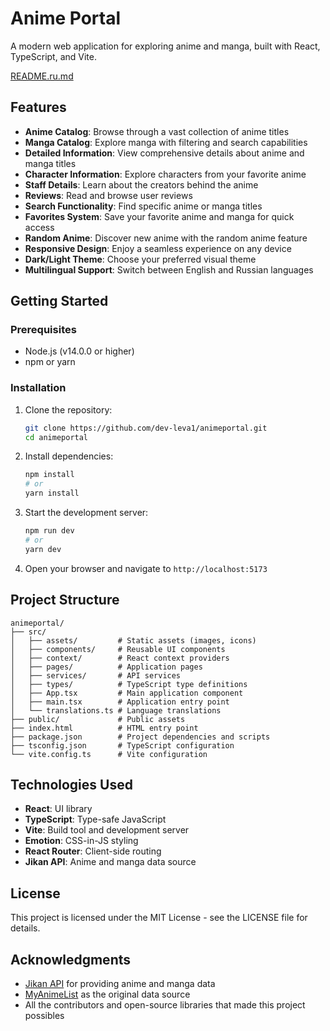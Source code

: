 # Anime Portal

A modern web application for exploring anime and manga, built with React, TypeScript, and Vite.

[README.ru.md](https://github.com/dev-leva1/animeportal/blob/main/README.ru.md)

## Features

- **Anime Catalog**: Browse through a vast collection of anime titles
- **Manga Catalog**: Explore manga with filtering and search capabilities
- **Detailed Information**: View comprehensive details about anime and manga titles
- **Character Information**: Explore characters from your favorite anime
- **Staff Details**: Learn about the creators behind the anime
- **Reviews**: Read and browse user reviews
- **Search Functionality**: Find specific anime or manga titles
- **Favorites System**: Save your favorite anime and manga for quick access
- **Random Anime**: Discover new anime with the random anime feature
- **Responsive Design**: Enjoy a seamless experience on any device
- **Dark/Light Theme**: Choose your preferred visual theme
- **Multilingual Support**: Switch between English and Russian languages

## Getting Started

### Prerequisites

- Node.js (v14.0.0 or higher)
- npm or yarn

### Installation

1. Clone the repository:
   ```bash
   git clone https://github.com/dev-leva1/animeportal.git
   cd animeportal
   ```

2. Install dependencies:
   ```bash
   npm install
   # or
   yarn install
   ```

3. Start the development server:
   ```bash
   npm run dev
   # or
   yarn dev
   ```

4. Open your browser and navigate to `http://localhost:5173`

## Project Structure

```
animeportal/
├── src/
│   ├── assets/         # Static assets (images, icons)
│   ├── components/     # Reusable UI components
│   ├── context/        # React context providers
│   ├── pages/          # Application pages
│   ├── services/       # API services
│   ├── types/          # TypeScript type definitions
│   ├── App.tsx         # Main application component
│   ├── main.tsx        # Application entry point
│   └── translations.ts # Language translations
├── public/             # Public assets
├── index.html          # HTML entry point
├── package.json        # Project dependencies and scripts
├── tsconfig.json       # TypeScript configuration
└── vite.config.ts      # Vite configuration
```

## Technologies Used

- **React**: UI library
- **TypeScript**: Type-safe JavaScript
- **Vite**: Build tool and development server
- **Emotion**: CSS-in-JS styling
- **React Router**: Client-side routing
- **Jikan API**: Anime and manga data source

## License

This project is licensed under the MIT License - see the LICENSE file for details.

## Acknowledgments

- [Jikan API](https://jikan.moe/) for providing anime and manga data
- [MyAnimeList](https://myanimelist.net/) as the original data source
- All the contributors and open-source libraries that made this project possibles